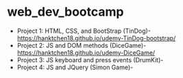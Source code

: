 # web_dev_bootcamp
 
* Project 1: HTML, CSS, and BootStrap (TinDog)- https://hanktchen18.github.io/udemy-TinDog-bootstrap/
* Project 2: JS and DOM methods (DiceGame)- https://hanktchen18.github.io/udemy-DiceGame/
* Project 3: JS keyboard and press events (DrumKit)-
* Project 4: JS and JQuery (Simon Game)- 
